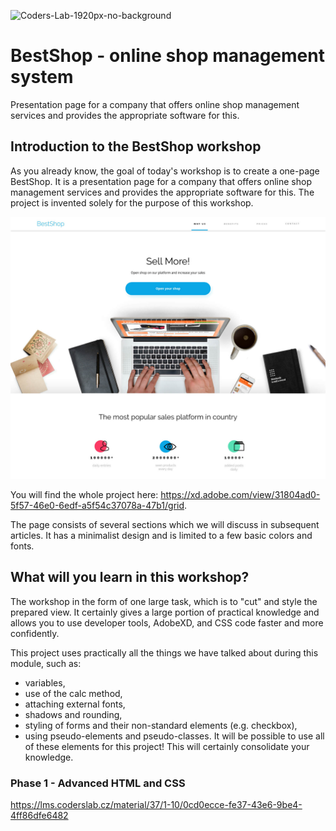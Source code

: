 ![Coders-Lab-1920px-no-background](https://user-images.githubusercontent.com/30623667/104709394-2cabee80-571f-11eb-9518-ea6a794e558e.png)


# BestShop - online shop management system
Presentation page for a company that offers online shop management services and provides the appropriate software for this.

## Introduction to the BestShop workshop
As you already know, the goal of today's workshop is to create a one-page BestShop. It is a presentation page for a company that offers online shop management services and provides the appropriate software for this. The project is invented solely for the purpose of this workshop.

![img.png](assets/images/img.png)

You will find the whole project here: https://xd.adobe.com/view/31804ad0-5f57-46e0-6edf-a5f54c37078a-47b1/grid.

The page consists of several sections which we will discuss in subsequent articles. It has a minimalist design and is limited to a few basic colors and fonts.

## What will you learn in this workshop?
The workshop in the form of one large task, which is to "cut" and style the prepared view. It certainly gives a large portion of practical knowledge and allows you to use developer tools, AdobeXD, and CSS code faster and more confidently.

This project uses practically all the things we have talked about during this module, such as:

- variables,
- use of the calc method,
- attaching external fonts,
- shadows and rounding,
- styling of forms and their non-standard elements (e.g. checkbox),
- using pseudo-elements and pseudo-classes.
It will be possible to use all of these elements for this project! This will certainly consolidate your knowledge.

### Phase 1 - Advanced HTML and CSS 
https://lms.coderslab.cz/material/37/1-10/0cd0ecce-fe37-43e6-9be4-4ff86dfe6482
